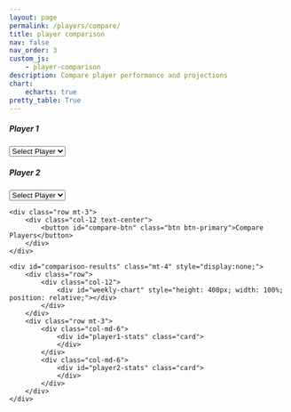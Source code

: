 ```yaml
---
layout: page
permalink: /players/compare/
title: player comparison
nav: false
nav_order: 3
custom_js:
    - player-comparison
description: Compare player performance and projections
chart:
    echarts: true
pretty_table: True
---
```

<script src="/assets/js/player-comparison.js"></script>
<div class="container mt-4">
    <div class="row">
        <div class="col-md-6">
            <div class="card">
                <div class="card-header">
                    <h5>Player 1</h5>
                </div>
                <div class="card-body">
                    <select id="player1-select" class="form-control mb-3">
                        <option value="">Select Player</option>
                    </select>
                </div>
            </div>
        </div>
        <div class="col-md-6">
            <div class="card">
                <div class="card-header">
                    <h5>Player 2</h5>
                </div>
                <div class="card-body">
                    <select id="player2-select" class="form-control mb-3">
                        <option value="">Select Player</option>
                    </select>
                </div>
            </div>
        </div>
    </div>
    
    <div class="row mt-3">
        <div class="col-12 text-center">
            <button id="compare-btn" class="btn btn-primary">Compare Players</button>
        </div>
    </div>

    <div id="comparison-results" class="mt-4" style="display:none;">
        <div class="row">
            <div class="col-12">
                <div id="weekly-chart" style="height: 400px; width: 100%; position: relative;"></div>
            </div>
        </div>
        <div class="row mt-3">
            <div class="col-md-6">
                <div id="player1-stats" class="card">
                </div>
            </div>
            <div class="col-md-6">
                <div id="player2-stats" class="card">
                </div>
            </div>
        </div>
    </div>
</div>